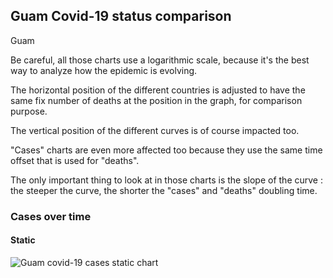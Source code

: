## Guam Covid-19 status comparison 

Guam



Be careful, all those charts use a logarithmic scale, because it's the best way to analyze how the epidemic is evolving.
 
The horizontal position of the different countries is adjusted to have the same fix number of deaths at the position in the graph, for comparison purpose.

The vertical position of the different curves is of course impacted too.

"Cases" charts are even more affected too because they use the same time offset that is used for "deaths".

The only important thing to look at in those charts is the slope of the curve : the steeper the curve, the shorter the "cases" and "deaths" doubling time.



 
### Cases over time
 
#### Static
![Guam covid-19 cases static chart](https://raw.githubusercontent.com/madlag/coronavirus_study/master/notebooks/graphs/2020-03-20/countries/Guam/2020-03-20_Guam_deaths.png "Guam covid-19 cases static chart")   

